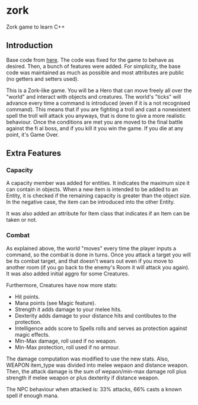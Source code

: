 # zork
Zork game to learn C++

## Introduction
Base code from [here](https://github.com/d0n3val/zork). The code was fixed for the game to behave as desired. 
Then, a bunch of features were added. For simplicity, the base code was maintained as much as possible and
most attributes are public (no getters and setters used). 

This is a Zork-like game. You will be a Hero that can move freely all over the "world" and interact with objects
and creatures. The world's "ticks" will advance every time a command is introduced (even if it is a not recognised command).
This means that if you are fighting a troll and cast a nonexistent spell the troll will attack you anyways, that is done to give a more realistic behaviour.
Once the conditions are met you are moved to the final battle against the fi al boss, and if you kill it you win the game.
If you die at any point, it's Game Over. 

## Extra Features
### Capacity
A capacity member was added for entities. It indicates the maximum size it can contain in objects.
When a new item is intended to be added to an Entity, it is checked if the remaining capacity is greater than
the object size. In the negative case, the item can be introduced into the other Entity.

It was also added an attribute for Item class that indicates if an Item can be taken or not.

### Combat
As explained above, the world "moves" every time the player inputs a command, so the combat is done in turns.
Once you attack a target you will be its combat target, and that doesn't wears out even if you move to another room (if you go back to
the enemy's Room it will attack you again). It was also added initial aggro for some Creatures.

Furthermore, Creatures have now more stats:
- Hit points.
- Mana points (see Magic feature).
- Strength it adds damage to your melee hits.
- Dexterity adds damage to your distance hits and contibutes to the protection.
- Intelligence adds score to Spells rolls and serves as protection against magic effects.
- Min-Max damage, roll used if no weapon.
- Min-Max protection, roll used if no armour.

The damage computation was modified to use the new stats.
Also, WEAPON item_type was divided into melee wepaon and distance weapon.
Then, the attack damage is the sum of wepaon/min-max damage roll plus strength if melee weapon or plus dexterity if distance weapon.

The NPC behaviour when attacked is: 33% attacks, 66% casts a known spell if enough mana.

